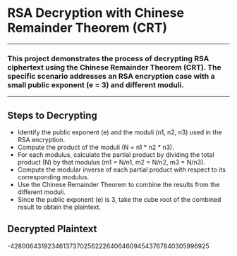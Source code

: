 <h1>RSA Decryption with Chinese Remainder Theorem (CRT)</h1>
<hr>
<h3>This project demonstrates the process of decrypting RSA ciphertext using the Chinese Remainder Theorem (CRT). The specific scenario addresses an RSA encryption case with a small public exponent (e = 3) and different moduli.</h3>
<hr>
<h2>Steps to Decrypting</h2>
<ul>
<li>Identify the public exponent (e) and the moduli (n1, n2, n3) used in the RSA encryption.</li>
<li>Compute the product of the moduli (N = n1 * n2 * n3).</li>
<li>For each modulus, calculate the partial product by dividing the total product (N) by that modulus (m1 = N/n1, m2 = N/n2, m3 = N/n3).</li>
<li>Compute the modular inverse of each partial product with respect to its corresponding modulus.</li>
<li>Use the Chinese Remainder Theorem to combine the results from the different moduli.</li>
<li>Since the public exponent (e) is 3, take the cube root of the combined result to obtain the plaintext.</li>
</ul>
<h2>Decrypted Plaintext</h2>
<p>-42800643192346137370256222640646094543767840305996925</p>
